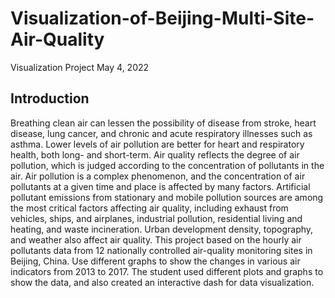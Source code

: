 # Visualization-of-Beijing-Multi-Site-Air-Quality
Visualization Project  May 4, 2022

## Introduction
Breathing clean air can lessen the possibility of disease from stroke, heart disease, lung cancer, and chronic and acute respiratory illnesses such as asthma. Lower levels of air pollution are better for heart and respiratory health, both long- and short-term.
Air quality reflects the degree of air pollution, which is judged according to the concentration of pollutants in the air. Air pollution is a complex phenomenon, and the concentration of air pollutants at a given time and place is affected by many factors. Artificial pollutant emissions from stationary and mobile pollution sources are among the most critical factors affecting air quality, including exhaust from vehicles, ships, and airplanes, industrial pollution, residential living and heating, and waste incineration. Urban development density, topography, and weather also affect air quality.
This project based on the hourly air pollutants data from 12 nationally controlled air-quality monitoring sites in Beijing, China. Use different graphs to show the changes in various air indicators from 2013 to 2017.
The student used different plots and graphs to show the data, and also created an interactive dash for data visualization.
